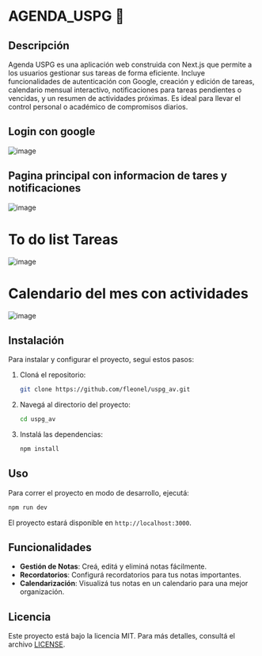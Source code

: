# AGENDA_USPG 📝

## Descripción

Agenda USPG es una aplicación web construida con Next.js que permite a los usuarios gestionar sus tareas de forma eficiente. Incluye funcionalidades de autenticación con Google, creación y edición de tareas, calendario mensual interactivo, notificaciones para tareas pendientes o vencidas, y un resumen de actividades próximas. Es ideal para llevar el control personal o académico de compromisos diarios.

## Login con google
![image](https://github.com/user-attachments/assets/50944c76-cc63-47d1-9403-169ac4a6de7a)


## Pagina principal con informacion de tares y notificaciones
![image](https://github.com/user-attachments/assets/c5316ead-986b-4fb5-9457-18c44e9d1bf3)

# To do list Tareas
![image](https://github.com/user-attachments/assets/318c1a93-69df-4408-962a-f43677670013)

# Calendario del mes con actividades
![image](https://github.com/user-attachments/assets/cf513730-2a9c-4584-a3bd-60f85fd373c5)

## Instalación

Para instalar y configurar el proyecto, seguí estos pasos:

1. Cloná el repositorio:

   ```bash
   git clone https://github.com/fleonel/uspg_av.git
   ```

2. Navegá al directorio del proyecto:

   ```bash
   cd uspg_av
   ```

3. Instalá las dependencias:

   ```bash
   npm install
   ```

## Uso

Para correr el proyecto en modo de desarrollo, ejecutá:
```bash
npm run dev
```

El proyecto estará disponible en `http://localhost:3000`.

## Funcionalidades

- **Gestión de Notas**: Creá, editá y eliminá notas fácilmente.
- **Recordatorios**: Configurá recordatorios para tus notas importantes.
- **Calendarización**: Visualizá tus notas en un calendario para una mejor organización.

## Licencia

Este proyecto está bajo la licencia MIT. Para más detalles, consultá el archivo [LICENSE](LICENSE).
